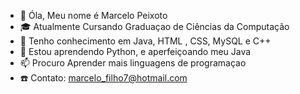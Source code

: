 - 👋 Óla, Meu nome é Marcelo Peixoto
- 🎓 Atualmente Cursando Graduaçao de Ciências da Computação
- 👀 Tenho conhecimento em Java, HTML , CSS, MySQL e C++
- 🌱 Estou aprendendo Python, e aperfeiçoando meu Java
- 📫 Procuro Aprender mais linguagens de programaçao
- ☎️ Contato: marcelo_filho7@hotmail.com

<!---
Marcelo-Peixoto18/Marcelo-Peixoto18 is a ✨ special ✨ repository because its `README.md` (this file) appears on your GitHub profile.
You can click the Preview link to take a look at your changes.
--->
